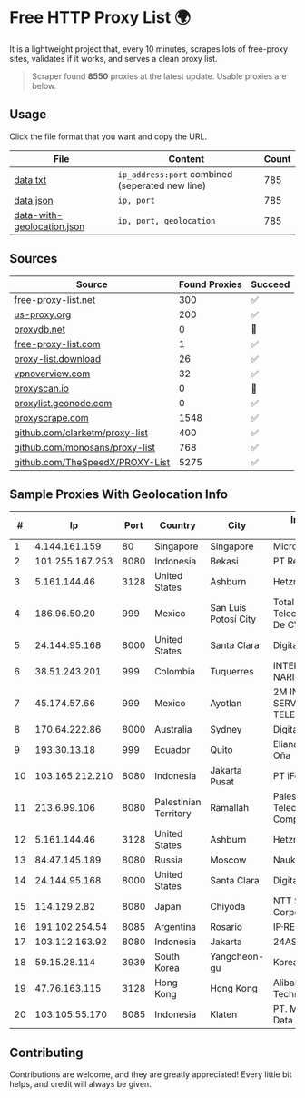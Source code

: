 
# Free HTTP Proxy List 🌍

It is a lightweight project that, every 10 minutes, scrapes lots of free-proxy sites, validates if it works, and serves a clean proxy list.


> Scraper found **8550** proxies at the latest update. Usable proxies are below.

## Usage

Click the file format that you want and copy the URL.


|File|Content|Count|
|----|-------|-----|
|[data.txt](https://raw.githubusercontent.com/themiralay/Proxy-List-World/master/data.txt)|`ip_address:port` combined (seperated new line)|785|
|[data.json](https://raw.githubusercontent.com/themiralay/Proxy-List-World/master/data.json)|`ip, port`|785|
|[data-with-geolocation.json](https://raw.githubusercontent.com/themiralay/Proxy-List-World/master/data-with-geolocation.json)|`ip, port, geolocation`|785|

## Sources

|Source|Found Proxies|Succeed|
|------|-------------|-------|
|[free-proxy-list.net](https://free-proxy-list.net)|300|✅|
|[us-proxy.org](https://www.us-proxy.org)|200|✅|
|[proxydb.net](http://proxydb.net)|0|🚫|
|[free-proxy-list.com](https://free-proxy-list.com/?page=&port=&type%5B%5D=http&type%5B%5D=https&up_time=0&search=Search)|1|✅|
|[proxy-list.download](https://www.proxy-list.download/HTTP)|26|✅|
|[vpnoverview.com](https://vpnoverview.com/privacy/anonymous-browsing/free-proxy-servers)|32|✅|
|[proxyscan.io](https://www.proxyscan.io)|0|🚫|
|[proxylist.geonode.com](https://proxylist.geonode.com/api/proxy-list?limit=300&page=1&sort_by=lastChecked&sort_type=desc&protocols=http,https)|0|✅|
|[proxyscrape.com](https://api.proxyscrape.com/v2/?request=displayproxies&protocol=http&timeout=10000&country=all&ssl=all&anonymity=all)|1548|✅|
|[github.com/clarketm/proxy-list](https://raw.githubusercontent.com/clarketm/proxy-list/master/proxy-list-raw.txt)|400|✅|
|[github.com/monosans/proxy-list](https://raw.githubusercontent.com/monosans/proxy-list/main/proxies/http.txt)|768|✅|
|[github.com/TheSpeedX/PROXY-List](https://raw.githubusercontent.com/TheSpeedX/PROXY-List/master/http.txt)|5275|✅|


## Sample Proxies With Geolocation Info

|#|Ip|Port|Country|City|Internet Service Provider|
|-|--|----|-------|----|-------------------------|
|1|4.144.161.159|80|Singapore|Singapore|Microsoft Corporation|
|2|101.255.167.253|8080|Indonesia|Bekasi|PT Remala Abadi|
|3|5.161.144.46|3128|United States|Ashburn|Hetzner Online GmbH|
|4|186.96.50.20|999|Mexico|San Luis Potosí City|Total Play Telecomunicaciones SA De CV|
|5|24.144.95.168|8000|United States|Santa Clara|DigitalOcean, LLC|
|6|38.51.243.201|999|Colombia|Tuquerres|INTERCOMM DE NARIÑO SAS|
|7|45.174.57.66|999|Mexico|Ayotlan|2M INGENIERIA Y SERVICIOS EN TELECOMUNICACIONES|
|8|170.64.222.86|8000|Australia|Sydney|DigitalOcean, LLC|
|9|193.30.13.18|999|Ecuador|Quito|Eliana Vanessa Morocho Oña|
|10|103.165.212.210|8080|Indonesia|Jakarta Pusat|PT iForte Global Internet|
|11|213.6.99.106|8080|Palestinian Territory|Ramallah|Palestine Telecommunications Company|
|12|5.161.144.46|3128|United States|Ashburn|Hetzner Online GmbH|
|13|84.47.145.189|8080|Russia|Moscow|Nauka-Svyaz|
|14|24.144.95.168|8000|United States|Santa Clara|DigitalOcean, LLC|
|15|114.129.2.82|8080|Japan|Chiyoda|NTT SmartConnect Corporation|
|16|191.102.254.54|8085|Argentina|Rosario|IP·RED|
|17|103.112.163.92|8080|Indonesia|Jakarta|24AS|
|18|59.15.28.114|3939|South Korea|Yangcheon-gu|Korea Telecom|
|19|47.76.163.115|3128|Hong Kong|Hong Kong|Alibaba (US) Technology Co., Ltd.|
|20|103.105.55.170|8085|Indonesia|Klaten|PT. Mega Artha Lintas Data|



## Contributing

Contributions are welcome, and they are greatly appreciated! Every
little bit helps, and credit will always be given.

